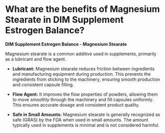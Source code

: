 # What are the benefits of Magnesium Stearate in DIM Supplement Estrogen Balance?

**DIM Supplement Estrogen Balance - Magnesium Stearate**  

Magnesium stearate is a common additive used in supplements, primarily as a lubricant and flow agent. 

- **Lubricant:** Magnesium stearate reduces friction between ingredients and manufacturing equipment during production. This prevents the ingredients from sticking to the machinery, ensuring smooth production and consistent capsule filling.  

- **Flow Agent:** It improves the flow properties of powders, allowing them to move smoothly through the machinery and fill capsules uniformly. This ensures accurate dosage and consistent product quality.  

- **Safe in Small Amounts:** Magnesium stearate is generally recognized as safe (GRAS) by the FDA when used in small amounts. The amount typically used in supplements is minimal and is not considered harmful.